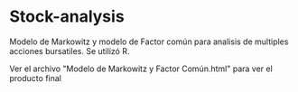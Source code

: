 # Stock-analysis
Modelo de Markowitz y modelo de Factor común para analisis de multiples acciones bursatiles. Se utilizó R. 

Ver el archivo "Modelo de Markowitz y Factor Común.html" para ver el producto final

